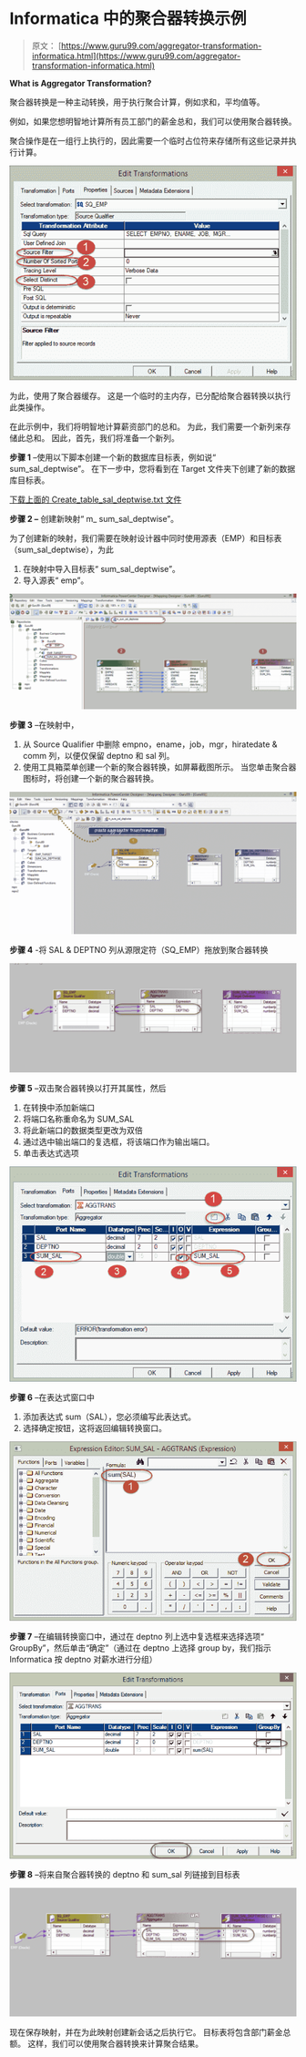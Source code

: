 # Informatica 中的聚合器转换示例

> 原文： [https://www.guru99.com/aggregator-transformation-informatica.html](https://www.guru99.com/aggregator-transformation-informatica.html)

**What is Aggregator Transformation?**

聚合器转换是一种主动转换，用于执行聚合计算，例如求和，平均值等。

例如，如果您想明智地计算所有员工部门的薪金总和，我们可以使用聚合器转换。

聚合操作是在一组行上执行的，因此需要一个临时占位符来存储所有这些记录并执行计算。

![Aggregator Transformation in Informatica with Example](img/365ffdeadc71c0d1ab837a6127d5aa51.png "Aggregator Transformation in Informatica")

为此，使用了聚合器缓存。 这是一个临时的主内存，已分配给聚合器转换以执行此类操作。

在此示例中，我们将明智地计算薪资部门的总和。 为此，我们需要一个新列来存储此总和。 因此，首先，我们将准备一个新列。

**步骤 1** –使用以下脚本创建一个新的数据库目标表，例如说“ sum_sal_deptwise”。 在下一步中，您将看到在 Target 文件夹下创建了新的数据库目标表。

[下载上面的 Create_table_sal_deptwise.txt 文件](https://drive.google.com/uc?export=download&id=0ByI5-ZLwpo25X2NOdDZ3MGxXUTA)

**步骤 2 –** 创建新映射“ m_ sum_sal_deptwise”。

为了创建新的映射，我们需要在映射设计器中同时使用源表（EMP）和目标表（sum_sal_deptwise），为此

1.  在映射中导入目标表“ sum_sal_deptwise”。
2.  导入源表“ emp”。

![Aggregator Transformation in Informatica with Example](img/40512446b53c3e3326334ead451e04c7.png "Aggregator Transformation in Informatica")

**步骤 3** –在映射中，

1.  从 Source Qualifier 中删除 empno，ename，job，mgr，hiratedate & comm 列，以便仅保留 deptno 和 sal 列。
2.  使用工具箱菜单创建一个新的聚合器转换，如屏幕截图所示。 当您单击聚合器图标时，将创建一个新的聚合器转换。

![Aggregator Transformation in Informatica with Example](img/1f27ffb994ae52f22cfa3e0a50449331.png "Aggregator Transformation in Informatica")

**步骤 4** -将 SAL & DEPTNO 列从源限定符（SQ_EMP）拖放到聚合器转换

![Aggregator Transformation in Informatica with Example](img/21d98cca367b5a632febfd510084e9b8.png "Aggregator Transformation in Informatica")

**步骤 5** –双击聚合器转换以打开其属性，然后

1.  在转换中添加新端口
2.  将端口名称重命名为 SUM_SAL
3.  将此新端口的数据类型更改为双倍
4.  通过选中输出端口的复选框，将该端口作为输出端口。
5.  单击表达式选项

![Aggregator Transformation in Informatica with Example](img/a4334940a8455a64d2a848d0785403db.png "Aggregator Transformation in Informatica")

**步骤 6** –在表达式窗口中

1.  添加表达式 sum（SAL），您必须编写此表达式。
2.  选择确定按钮，这将返回编辑转换窗口。

![Aggregator Transformation in Informatica with Example](img/6046225cad7c8a8c5c2877cdc51f1ddf.png "Aggregator Transformation in Informatica")

**步骤 7** –在编辑转换窗口中，通过在 deptno 列上选中复选框来选择选项“ GroupBy”，然后单击“确定”（通过在 deptno 上选择 group by，我们指示 Informatica 按 deptno 对薪水进行分组）

![Aggregator Transformation in Informatica with Example](img/4c82d9ed3b150f6b46a824e015e8bbdb.png "Aggregator Transformation in Informatica")

**步骤 8** –将来自聚合器转换的 deptno 和 sum_sal 列链接到目标表

![Aggregator Transformation in Informatica with Example](img/8a5307741704f34d78f0b2ab82c42061.png "Aggregator Transformation in Informatica")

现在保存映射，并在为此映射创建新会话之后执行它。 目标表将包含部门薪金总额。 这样，我们可以使用聚合器转换来计算聚合结果。